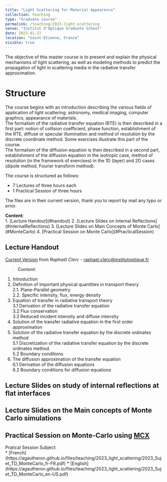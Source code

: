 ```yaml
---
title: "Light Scattering for Material Appearence"
collection: teaching
type: "Graduate course"
permalink: /teaching/2023-light-scattering
venue: "Institut d'Optique Graduate School"
date: 2023-01-27
location: "Saint-Etienne, France"
visible: true
---
```


The objective of this master course is to present and explain the physical mechanisms of light scattering, as well as modeling methods to predict the propagation of light in scattering media in the radiative transfer approximation.

# Structure 
The course begins with an introduction describing the various fields of application of light scattering: astronomy, medical imaging, computer graphics, appearance of materials.<br/>
The formalism of the radiative transfer equation (RTE) is then described in a first part: notion of collision coefficient, phase function, establishment of the RTE, diffuse or specular illumination and method of resolution by the discrete coordinate method. Some exercises illustrate this part of the course.<br/>
The formalism of the diffusion equation is then described in a second part, establishment of the diffusion equation in the isotropic case, method of resolution (in the framework of exercises) in the 1D (layer) and 2D cases (dipole method, Fourier transform method).

The course is structured as follows:
- 7 Lectures of three hours each
- 1 Practical Session of three hours

The files are in their current version, thank you to report by mail any typo or error.

<p style="margin-bottom: 0;"><strong>Content</strong>:</p>
1. [Lecture Handout](#handout)
2. [Lecture Slides on Internal Reflections](#internalReflections)
3. [Lecture Slides on Main Concepts of Monte Carlo](#MonteCarlo) 
4. [Practical Session on Monte Carlo](#PracticalSession)

## Lecture Handout <a name="handout"></a>

[Current Version](https://agautheron.github.io/files/teaching/2023_light_scattering/Cours_2022_2023.pdf) from *Raphaël Clerc* - raphael.clerc@institutoptique.fr<br/>
><p style="margin-bottom: 0;"><strong>Content</strong>:</p>
1. Introduction
2. Definition of important physical quantities in transport theory<br/>
	2.1. Plane-Parallel geometry<br/>
	2.2. Specific intensity, flux, energy density
3.  Equation of transfer in radiative transport theory<br/>
	3.1  Derivation of the radiative transfer equation<br/>
	3.2  Flux conservation<br/>
	3.3  Reduced incident intensity and diffuse intensity
4.  Solution of the transfer radiative equation in the first order approximation
5.  Solution of the radiative transfer equation by the discrete ordinates method<br/>
  5.1  Discretization of the radiative transfer equation by the discrete ordinates method<br/>
  5.2  Boundary conditions
6.  The diffusion approximation of the transfer equation<br/>
  6.1  Derivation of the diffusion equations<br/>
  6.2  Boundary conditions for diffusion equations

## Lecture Slides on study of internal reflections at flat interfaces <a name="internalReflections"></a>[<i class="fa fa-external-link" aria-hidden="true"></i>](https://agautheron.github.io/files/teaching/2023_light_scattering/2023_Lecture_Internal_Reflections.ppsx)

## Lecture Slides on the Main concepts of Monte Carlo simulations  <a name="MonteCarlo"></a>[<i class="fa fa-external-link" aria-hidden="true"></i>](https://agautheron.github.io/files/teaching/2023_light_scattering/2023_Lecture_MC.ppsx)

## Practical Session on Monte-Carlo using [MCX](http://mcx.space/)  <a name="PracticalSession"></a>

<p style="margin-bottom: 0;">Pratical Session Subject: </p>
* [French](https://agautheron.github.io/files/teaching/2023_light_scattering/2023_Sujet_TD_MonteCarlo_fr-FR.pdf) 
* [English](https://agautheron.github.io/files/teaching/2023_light_scattering/2023_Sujet_TD_MonteCarlo_en-US.pdf)